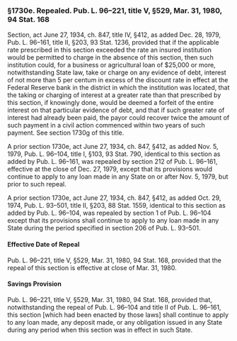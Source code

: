 ### §1730e. Repealed. Pub. L. 96–221, title V, §529, Mar. 31, 1980, 94 Stat. 168 ###

Section, act June 27, 1934, ch. 847, title IV, §412, as added Dec. 28, 1979, Pub. L. 96–161, title II, §203, 93 Stat. 1236, provided that if the applicable rate prescribed in this section exceeded the rate an insured institution would be permitted to charge in the absence of this section, then such institution could, for a business or agricultural loan of $25,000 or more, notwithstanding State law, take or charge on any evidence of debt, interest of not more than 5 per centum in excess of the discount rate in effect at the Federal Reserve bank in the district in which the institution was located, that the taking or charging of interest at a greater rate than that prescribed by this section, if knowingly done, would be deemed a forfeit of the entire interest on that particular evidence of debt, and that if such greater rate of interest had already been paid, the payor could recover twice the amount of such payment in a civil action commenced within two years of such payment. See section 1730g of this title.

A prior section 1730e, act June 27, 1934, ch. 847, §412, as added Nov. 5, 1979, Pub. L. 96–104, title I, §103, 93 Stat. 790, identical to this section as added by Pub. L. 96–161, was repealed by section 212 of Pub. L. 96–161, effective at the close of Dec. 27, 1979, except that its provisions would continue to apply to any loan made in any State on or after Nov. 5, 1979, but prior to such repeal.

A prior section 1730e, act June 27, 1934, ch. 847, §412, as added Oct. 29, 1974, Pub. L. 93–501, title II, §203, 88 Stat. 1559, identical to this section as added by Pub. L. 96–104, was repealed by section 1 of Pub. L. 96–104 except that its provisions shall continue to apply to any loan made in any State during the period specified in section 206 of Pub. L. 93–501.

#### Effective Date of Repeal ####

Pub. L. 96–221, title V, §529, Mar. 31, 1980, 94 Stat. 168, provided that the repeal of this section is effective at close of Mar. 31, 1980.

#### Savings Provision ####

Pub. L. 96–221, title V, §529, Mar. 31, 1980, 94 Stat. 168, provided that, notwithstanding the repeal of Pub. L. 96–104 and title II of Pub. L. 96–161, this section [which had been enacted by those laws] shall continue to apply to any loan made, any deposit made, or any obligation issued in any State during any period when this section was in effect in such State.